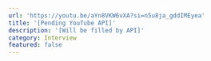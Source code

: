 ```yaml
---
url: 'https://youtu.be/aYn8VKW6vXA?si=n5u8ja_gddIMEyea'
title: '[Pending YouTube API]'
description: '[Will be filled by API]'
category: Interview
featured: false
---
```


